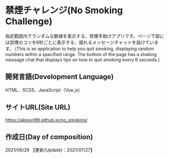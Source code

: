 # 禁煙チャレンジ(No Smoking Challenge)
指定範囲内でランダムな数値を表示する、禁煙手助けアプリです。ページ下部には禁煙のコツを6秒ごとに表示する、揺れるメッセージチャットを設けています。
(This is an application to help you quit smoking, displaying random numbers within a specified range. The bottom of the page has a shaking message chat that displays tips on how to quit smoking every 6 seconds.)


## 開発言語(Development Language)
HTML、SCSS、JavaScript（Vue.js）


## サイトURL(Site URL)
https://akinori99.github.io/no_smoking/


## 作成日(Day of composition)
2021/06/26  【更新(Update)：2021/07/27】
